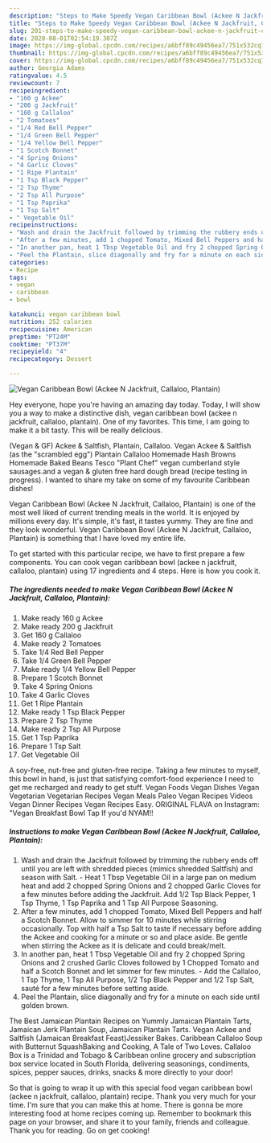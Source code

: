 ```yaml
---
description: "Steps to Make Speedy Vegan Caribbean Bowl (Ackee N Jackfruit, Callaloo, Plantain)"
title: "Steps to Make Speedy Vegan Caribbean Bowl (Ackee N Jackfruit, Callaloo, Plantain)"
slug: 201-steps-to-make-speedy-vegan-caribbean-bowl-ackee-n-jackfruit-callaloo-plantain
date: 2020-08-01T02:54:19.307Z
image: https://img-global.cpcdn.com/recipes/a6bff89c49456ea7/751x532cq70/vegan-caribbean-bowl-ackee-n-jackfruit-callaloo-plantain-recipe-main-photo.jpg
thumbnail: https://img-global.cpcdn.com/recipes/a6bff89c49456ea7/751x532cq70/vegan-caribbean-bowl-ackee-n-jackfruit-callaloo-plantain-recipe-main-photo.jpg
cover: https://img-global.cpcdn.com/recipes/a6bff89c49456ea7/751x532cq70/vegan-caribbean-bowl-ackee-n-jackfruit-callaloo-plantain-recipe-main-photo.jpg
author: Georgia Adams
ratingvalue: 4.5
reviewcount: 7
recipeingredient:
- "160 g Ackee"
- "200 g Jackfruit"
- "160 g Callaloo"
- "2 Tomatoes"
- "1/4 Red Bell Pepper"
- "1/4 Green Bell Pepper"
- "1/4 Yellow Bell Pepper"
- "1 Scotch Bonnet"
- "4 Spring Onions"
- "4 Garlic Cloves"
- "1 Ripe Plantain"
- "1 Tsp Black Pepper"
- "2 Tsp Thyme"
- "2 Tsp All Purpose"
- "1 Tsp Paprika"
- "1 Tsp Salt"
- " Vegetable Oil"
recipeinstructions:
- "Wash and drain the Jackfruit followed by trimming the rubbery ends off until you are left with shredded pieces (mimics shredded Saltfish) and season with Salt. Heat 1 Tbsp Vegetable Oil in a large pan on medium heat and add 2 chopped Spring Onions and 2 chopped Garlic Cloves for a few minutes before adding the Jackfruit. Add 1/2 Tsp Black Pepper, 1 Tsp Thyme, 1 Tsp Paprika and 1 Tsp All Purpose Seasoning."
- "After a few minutes, add 1 chopped Tomato, Mixed Bell Peppers and half a Scotch Bonnet. Allow to simmer for 10 minutes while stirring occasionally. Top with half a Tsp Salt to taste if necessary before adding the Ackee and cooking for a minute or so and place aside. Be gentle when stirring the Ackee as it is delicate and could break/melt."
- "In another pan, heat 1 Tbsp Vegetable Oil and fry 2 chopped Spring Onions and 2 crushed Garlic Cloves followed by 1 Chopped Tomato and half a Scotch Bonnet and let simmer for few minutes. Add the Callaloo, 1 Tsp Thyme, 1 Tsp All Purpose, 1/2 Tsp Black Pepper and 1/2 Tsp Salt, sauté for a few minutes before setting aside."
- "Peel the Plantain, slice diagonally and fry for a minute on each side until golden brown."
categories:
- Recipe
tags:
- vegan
- caribbean
- bowl

katakunci: vegan caribbean bowl 
nutrition: 252 calories
recipecuisine: American
preptime: "PT24M"
cooktime: "PT37M"
recipeyield: "4"
recipecategory: Dessert

---
```



![Vegan Caribbean Bowl (Ackee N Jackfruit, Callaloo, Plantain)](https://img-global.cpcdn.com/recipes/a6bff89c49456ea7/751x532cq70/vegan-caribbean-bowl-ackee-n-jackfruit-callaloo-plantain-recipe-main-photo.jpg)

Hey everyone, hope you're having an amazing day today. Today, I will show you a way to make a distinctive dish, vegan caribbean bowl (ackee n jackfruit, callaloo, plantain). One of my favorites. This time, I am going to make it a bit tasty. This will be really delicious.

(Vegan &amp; GF) Ackee &amp; Saltfish, Plantain, Callaloo. Vegan Ackee &amp; Saltfish (as the &#34;scrambled egg&#34;) Plantain Callaloo Homemade Hash Browns Homemade Baked Beans Tesco &#34;Plant Chef&#34; vegan cumberland style sausages.and a vegan &amp; gluten free hard dough bread (recipe testing in progress). I wanted to share my take on some of my favourite Caribbean dishes!

Vegan Caribbean Bowl (Ackee N Jackfruit, Callaloo, Plantain) is one of the most well liked of current trending meals in the world. It is enjoyed by millions every day. It's simple, it's fast, it tastes yummy. They are fine and they look wonderful. Vegan Caribbean Bowl (Ackee N Jackfruit, Callaloo, Plantain) is something that I have loved my entire life.


To get started with this particular recipe, we have to first prepare a few components. You can cook vegan caribbean bowl (ackee n jackfruit, callaloo, plantain) using 17 ingredients and 4 steps. Here is how you cook it.

<!--inarticleads1-->

##### The ingredients needed to make Vegan Caribbean Bowl (Ackee N Jackfruit, Callaloo, Plantain):

1. Make ready 160 g Ackee
1. Make ready 200 g Jackfruit
1. Get 160 g Callaloo
1. Make ready 2 Tomatoes
1. Take 1/4 Red Bell Pepper
1. Take 1/4 Green Bell Pepper
1. Make ready 1/4 Yellow Bell Pepper
1. Prepare 1 Scotch Bonnet
1. Take 4 Spring Onions
1. Take 4 Garlic Cloves
1. Get 1 Ripe Plantain
1. Make ready 1 Tsp Black Pepper
1. Prepare 2 Tsp Thyme
1. Make ready 2 Tsp All Purpose
1. Get 1 Tsp Paprika
1. Prepare 1 Tsp Salt
1. Get  Vegetable Oil


A soy-free, nut-free and gluten-free recipe. Taking a few minutes to myself, this bowl in hand, is just that satisfying comfort-food experience I need to get me recharged and ready to get stuff. Vegan Foods Vegan Dishes Vegan Vegetarian Vegetarian Recipes Vegan Meals Paleo Vegan Recipes Videos Vegan Dinner Recipes Vegan Recipes Easy. ORIGINAL FLAVA on Instagram: &#34;Vegan Breakfast Bowl Tap If you&#39;d NYAM!! 

<!--inarticleads2-->

##### Instructions to make Vegan Caribbean Bowl (Ackee N Jackfruit, Callaloo, Plantain):

1. Wash and drain the Jackfruit followed by trimming the rubbery ends off until you are left with shredded pieces (mimics shredded Saltfish) and season with Salt. - Heat 1 Tbsp Vegetable Oil in a large pan on medium heat and add 2 chopped Spring Onions and 2 chopped Garlic Cloves for a few minutes before adding the Jackfruit. Add 1/2 Tsp Black Pepper, 1 Tsp Thyme, 1 Tsp Paprika and 1 Tsp All Purpose Seasoning.
1. After a few minutes, add 1 chopped Tomato, Mixed Bell Peppers and half a Scotch Bonnet. Allow to simmer for 10 minutes while stirring occasionally. Top with half a Tsp Salt to taste if necessary before adding the Ackee and cooking for a minute or so and place aside. Be gentle when stirring the Ackee as it is delicate and could break/melt.
1. In another pan, heat 1 Tbsp Vegetable Oil and fry 2 chopped Spring Onions and 2 crushed Garlic Cloves followed by 1 Chopped Tomato and half a Scotch Bonnet and let simmer for few minutes. - Add the Callaloo, 1 Tsp Thyme, 1 Tsp All Purpose, 1/2 Tsp Black Pepper and 1/2 Tsp Salt, sauté for a few minutes before setting aside.
1. Peel the Plantain, slice diagonally and fry for a minute on each side until golden brown.


The Best Jamaican Plantain Recipes on Yummly Jamaican Plantain Tarts, Jamaican Jerk Plantain Soup, Jamaican Plantain Tarts. Vegan Ackee and Saltfish (Jamaican Breakfast Feast)Jessiker Bakes. Caribbean Callaloo Soup with Butternut SquashBaking and Cooking, A Tale of Two Loves. Callaloo Box is a Trinidad and Tobago &amp; Caribbean online grocery and subscription box service located in South Florida, delivering seasonings, condiments, spices, pepper sauces, drinks, snacks &amp; more directly to your door! 

So that is going to wrap it up with this special food vegan caribbean bowl (ackee n jackfruit, callaloo, plantain) recipe. Thank you very much for your time. I'm sure that you can make this at home. There is gonna be more interesting food at home recipes coming up. Remember to bookmark this page on your browser, and share it to your family, friends and colleague. Thank you for reading. Go on get cooking!
